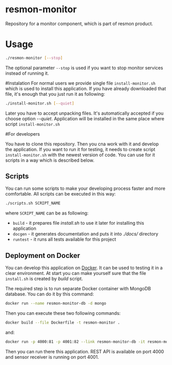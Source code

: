 # resmon-monitor
Repository for a monitor component, which is part of resmon product.

# Usage

```bash
./resmon-monitor [--stop]
```
The optional parameter `--stop` is used if you want to stop monitor services instead of running it.

#Instalation
For normal users we provide single file `install-monitor.sh` which is used to install this application.
If you have already downloaded that file, it's enough that you just run it as following:
```bash
./install-monitor.sh [--quiet]
```
Later you have to accept unpacking files. It's automatically accepted if you choose option _--quiet_.
Application will be installed in the same place where script `install-monitor.sh`

#For developers

You have to clone this repository. Then you cna work with it and develop the application.
If you want to run it for testing, it needs to create script `install-monitor.sh` 
with the newest version of code. You can use for it scripts in a way 
which is described below.

## Scripts
You can run some scripts to make your developing process faster and more comfortable.
All scripts can be executed in this way:
```bash
./scripts.sh SCRIPT_NAME
```
where `SCRIPT_NAME` can be as following:
* `build` - it prepares file _install.sh_ to use it later for installing this application
* `docgen` - it generates documentation and puts it into _./docs/_ directory
* `runtest` - it runs all tests available for this project

## Deployment on Docker
You can develop this application on [Docker](https://docs.docker.com). 
It can be used to testing it in a clear environment. 
At start you can make yourself sure that the file `install.sh` is created by _build_ script.

The required step is to run separate Docker container with MongoDB database. 
You can do it by this command:
```bash
docker run --name resmon-monitor-db -d mongo
```

Then you can execute these two following commands:
```bash
docker build --file Dockerfile -t resmon-monitor .
```
and:
```bash
docker run -p 4000:81 -p 4001:82 --link resmon-monitor-db -it resmon-monitor
```
Then you can run there this application. REST API is available on port 4000 
and sensor receiver is running on port 4001.